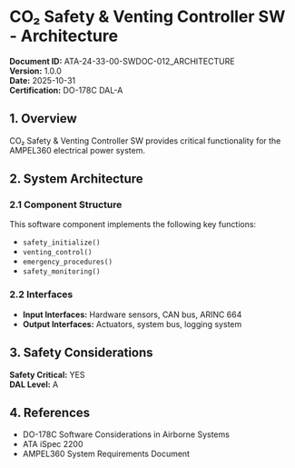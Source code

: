 # CO₂ Safety & Venting Controller SW - Architecture

**Document ID:** ATA-24-33-00-SWDOC-012_ARCHITECTURE  
**Version:** 1.0.0  
**Date:** 2025-10-31  
**Certification:** DO-178C DAL-A

## 1. Overview

CO₂ Safety & Venting Controller SW provides critical functionality for the AMPEL360 electrical power system.

## 2. System Architecture

### 2.1 Component Structure

This software component implements the following key functions:

- `safety_initialize()`
- `venting_control()`
- `emergency_procedures()`
- `safety_monitoring()`

### 2.2 Interfaces

- **Input Interfaces:** Hardware sensors, CAN bus, ARINC 664
- **Output Interfaces:** Actuators, system bus, logging system

## 3. Safety Considerations

**Safety Critical:** YES  
**DAL Level:** A

## 4. References

- DO-178C Software Considerations in Airborne Systems
- ATA iSpec 2200
- AMPEL360 System Requirements Document
